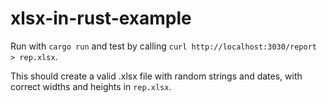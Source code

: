 # xlsx-in-rust-example

Run with `cargo run` and test by calling `curl http://localhost:3030/report > rep.xlsx`.

This should create a valid .xlsx file with random strings and dates, with correct widths and heights in `rep.xlsx`.
